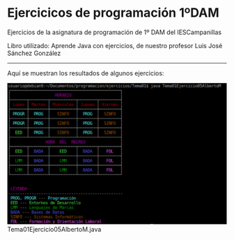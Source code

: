 # Ejercicicos de programación 1ºDAM
Ejercicios de la asignatura de programación de 1º DAM del IESCampanillas

Libro utilizado: Aprende Java con ejercicios, de nuestro profesor Luis José Sánchez González
 
 ---
 
 Aquí se muestran los resultados de algunos ejercicios:
 
 ![Tema01Ejercicio05AlbertoM](https://github.com/albertomorenogonzalez/ejercicios_de_programacion/blob/main/images/Tema01Ejercicio05AlbertoM.PNG)
 Tema01Ejercicio05AlbertoM.java
